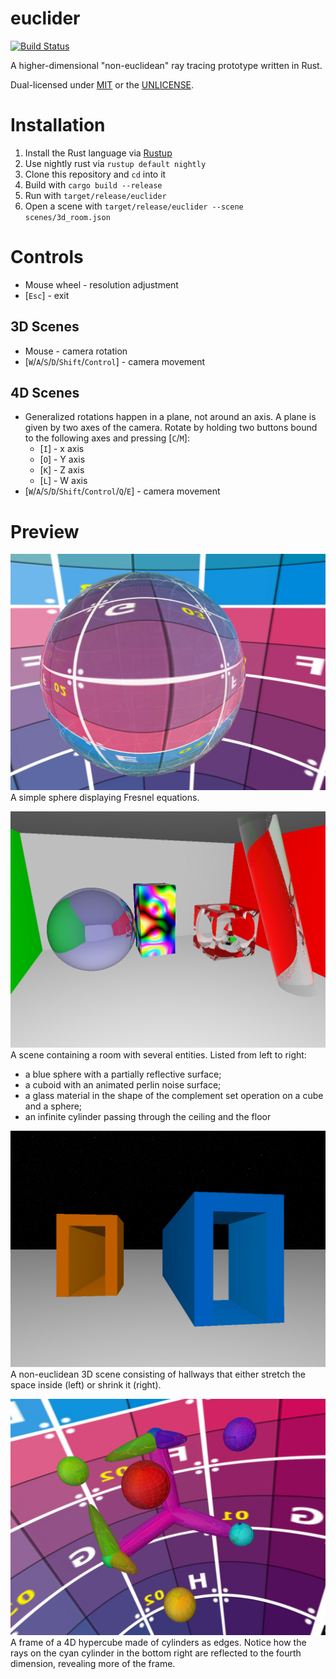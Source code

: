 # euclider
[![Build Status](https://travis-ci.org/Limeth/euclider.svg?branch=master)](https://travis-ci.org/Limeth/euclider)

A higher-dimensional "non-euclidean" ray tracing prototype written in Rust.

Dual-licensed under [MIT](https://opensource.org/licenses/MIT) or the [UNLICENSE](http://unlicense.org).


# Installation

1. Install the Rust language via [Rustup](https://www.rustup.rs/)
2. Use nightly rust via `rustup default nightly`
3. Clone this repository and `cd` into it
4. Build with `cargo build --release`
5. Run with `target/release/euclider`
6. Open a scene with `target/release/euclider --scene scenes/3d_room.json`


# Controls

* Mouse wheel - resolution adjustment
* [`Esc`] - exit

## 3D Scenes

* Mouse - camera rotation
* [`W`/`A`/`S`/`D`/`Shift`/`Control`] - camera movement

## 4D Scenes

* Generalized rotations happen in a plane, not around an axis. A plane is given by two axes of the camera. Rotate by holding two buttons bound to the following axes and pressing [`C`/`M`]:
  * [`I`] - x axis
  * [`O`] - Y axis
  * [`K`] - Z axis
  * [`L`] - W axis
* [`W`/`A`/`S`/`D`/`Shift`/`Control`/`Q`/`E`] - camera movement

# Preview

![Fresnel Sphere](preview/preview_3d_fresnel_sphere.png)
A simple sphere displaying Fresnel equations.

![3D Room](preview/preview_3d_room.png)
A scene containing a room with several entities. Listed from left to right:
* a blue sphere with a partially reflective surface;
* a cuboid with an animated perlin noise surface;
* a glass material in the shape of the complement set operation on a cube and a sphere;
* an infinite cylinder passing through the ceiling and the floor

![3D Hallways](preview/preview_3d_hallways.png)
A non-euclidean 3D scene consisting of hallways that either stretch the space inside (left) or shrink it (right).

![4D Cylindric Hypercube Frame](preview/preview_4d_cylinder_frame.png)
A frame of a 4D hypercube made of cylinders as edges. Notice how the rays on the cyan cylinder in the bottom right are reflected to the fourth dimension, revealing more of the frame.
